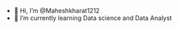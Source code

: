 - 👋 Hi, I’m @Maheshkharat1212
- 🌱 I’m currently learning  Data science and Data Analyst

<!---
Maheshkharat1212/Maheshkharat1212 is a ✨ special ✨ repository because its `README.md` (this file) appears on your GitHub profile.
You can click the Preview link to take a look at your changes.
--->
